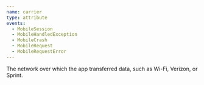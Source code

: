 ```yaml
---
name: carrier
type: attribute
events:
  - MobileSession
  - MobileHandledException
  - MobileCrash
  - MobileRequest
  - MobileRequestError
---
```


The network over which the app transferred data, such as Wi-Fi, Verizon, or Sprint.
